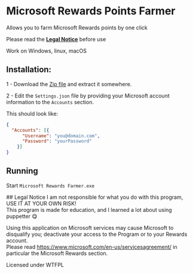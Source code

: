 # Microsoft Rewards Points Farmer  
Allows you to farm Microsoft Rewards points by one click  

Please read the <a href=".#legal"><b>Legal Notice</b></a> before use

Work on Windows, linux, macOS  

<!--## Dependencies:  

 - [.NET Core 3.1 Runtime (Console apps)](https://dotnet.microsoft.com/download/dotnet/3.1/runtime)  -->

## Installation:  

1 - Download the [Zip file](https://github.com/Tom60chat/Microsoft-Rewards-Farmer-Sharp/releases) and extract it somewhere.  


2 - Edit the `Settings.json` file by providing your Microsoft account information to the `Accounts` section.  
<!--You can put reward goals, if you want to the `Rewards` section. -->

This should look like:

```json
{
  "Accounts": [{
      "Username": "you@domain.com",
      "Password": "yourPassword"
    }]
}
```

## Running

Start `Microsoft Rewards Farmer.exe`  

<a name='legal'>## Legal Notice</a>
I am not responsible for what you do with this program, USE IT AT YOUR OWN RISK!  
This program is made for education, and I learned a lot about using puppetter 😋  

Using this application on Microsoft services may cause Microsoft to disqualify you; deactivate your access to the Program or to your Rewards account.  
Please read https://www.microsoft.com/en-us/servicesagreement/ in particular the Microsoft Rewards section.  


Licensed under WTFPL  
